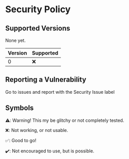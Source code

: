 # Security Policy

## Supported Versions
None yet.

| Version | Supported          |
| ------- | ------------------ |
|    0    |         :x:        |


## Reporting a Vulnerability
Go to issues and report with the Security Issue label

## Symbols
⚠️: Warning! This my be glitchy or not completely tested.

:x:: Not working, or not usable.

:white_check_mark:: Good to go!

:heavy_check_mark:: Not encouraged to use, but is possible.
